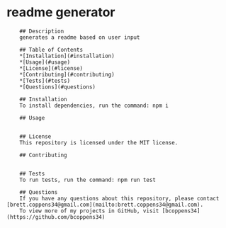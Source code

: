 # readme generator
        
        ## Description
        generates a readme based on user input
        
        ## Table of Contents
        *[Installation](#installation)
        *[Usage](#usage)
        *[License](#license)
        *[Contributing](#contributing)
        *[Tests](#tests)
        *[Questions](#questions)
        
        ## Installation
        To install dependencies, run the command: npm i
        
        ## Usage
        
        
        ## License
        This repository is licensed under the MIT license.
        
        ## Contributing
        
        
        ## Tests
        To run tests, run the command: npm run test
        
        ## Questions
        If you have any questions about this repository, please contact [brett.coppens34@gmail.com](mailto:brett.coppens34@gmail.com).
        To view more of my projects in GitHub, visit [bcoppens34](https://github.com/bcoppens34)